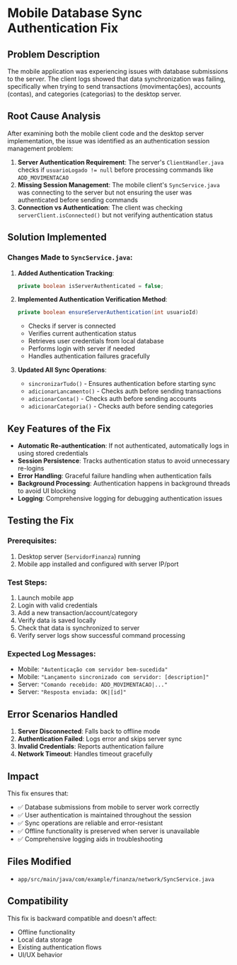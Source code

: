 # Mobile Database Sync Authentication Fix

## Problem Description
The mobile application was experiencing issues with database submissions to the server. The client logs showed that data synchronization was failing, specifically when trying to send transactions (movimentações), accounts (contas), and categories (categorias) to the desktop server.

## Root Cause Analysis
After examining both the mobile client code and the desktop server implementation, the issue was identified as an authentication session management problem:

1. **Server Authentication Requirement**: The server's `ClientHandler.java` checks if `usuarioLogado != null` before processing commands like `ADD_MOVIMENTACAO`
2. **Missing Session Management**: The mobile client's `SyncService.java` was connecting to the server but not ensuring the user was authenticated before sending commands
3. **Connection vs Authentication**: The client was checking `serverClient.isConnected()` but not verifying authentication status

## Solution Implemented

### Changes Made to `SyncService.java`:

1. **Added Authentication Tracking**:
   ```java
   private boolean isServerAuthenticated = false;
   ```

2. **Implemented Authentication Verification Method**:
   ```java
   private boolean ensureServerAuthentication(int usuarioId)
   ```
   - Checks if server is connected
   - Verifies current authentication status
   - Retrieves user credentials from local database
   - Performs login with server if needed
   - Handles authentication failures gracefully

3. **Updated All Sync Operations**:
   - `sincronizarTudo()` - Ensures authentication before starting sync
   - `adicionarLancamento()` - Checks auth before sending transactions
   - `adicionarConta()` - Checks auth before sending accounts  
   - `adicionarCategoria()` - Checks auth before sending categories

## Key Features of the Fix

- **Automatic Re-authentication**: If not authenticated, automatically logs in using stored credentials
- **Session Persistence**: Tracks authentication status to avoid unnecessary re-logins
- **Error Handling**: Graceful failure handling when authentication fails
- **Background Processing**: Authentication happens in background threads to avoid UI blocking
- **Logging**: Comprehensive logging for debugging authentication issues

## Testing the Fix

### Prerequisites:
1. Desktop server (`ServidorFinanza`) running
2. Mobile app installed and configured with server IP/port

### Test Steps:
1. Launch mobile app
2. Login with valid credentials
3. Add a new transaction/account/category
4. Verify data is saved locally
5. Check that data is synchronized to server
6. Verify server logs show successful command processing

### Expected Log Messages:
- Mobile: `"Autenticação com servidor bem-sucedida"`
- Mobile: `"Lançamento sincronizado com servidor: [description]"`
- Server: `"Comando recebido: ADD_MOVIMENTACAO|..."`
- Server: `"Resposta enviada: OK|[id]"`

## Error Scenarios Handled

1. **Server Disconnected**: Falls back to offline mode
2. **Authentication Failed**: Logs error and skips server sync
3. **Invalid Credentials**: Reports authentication failure
4. **Network Timeout**: Handles timeout gracefully

## Impact

This fix ensures that:
- ✅ Database submissions from mobile to server work correctly
- ✅ User authentication is maintained throughout the session
- ✅ Sync operations are reliable and error-resistant
- ✅ Offline functionality is preserved when server is unavailable
- ✅ Comprehensive logging aids in troubleshooting

## Files Modified

- `app/src/main/java/com/example/finanza/network/SyncService.java`

## Compatibility

This fix is backward compatible and doesn't affect:
- Offline functionality
- Local data storage
- Existing authentication flows
- UI/UX behavior